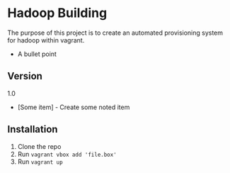 Hadoop Building
===============

The purpose of this project is to create an automated provisioning system for hadoop within vagrant.

  - A bullet point

Version
-
1.0

* [Some item] - Create some noted item

Installation
-------------
1. Clone the repo
2. Run `vagrant vbox add 'file.box'`
3. Run `vagrant up`


